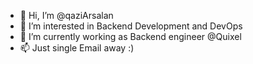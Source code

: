 - 👋 Hi, I’m @qaziArsalan
- 👀 I’m interested in Backend Development and DevOps
- 🌱 I’m currently working as Backend engineer @Quixel
- 📫 Just single Email away :)

<!---
qaziArsalan/qaziArsalan is a ✨ special ✨ repository because its `README.md` (this file) appears on your GitHub profile.
You can click the Preview link to take a look at your changes.
--->
